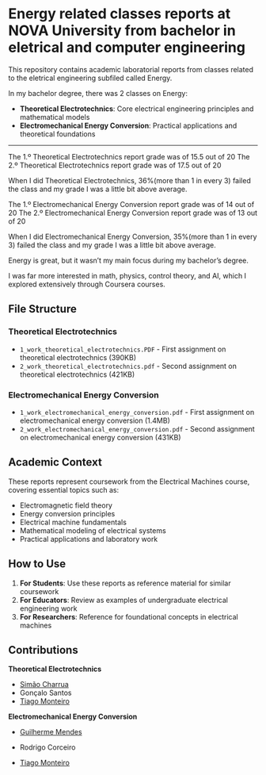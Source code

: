 # Energy related classes reports at NOVA University from bachelor in eletrical and computer engineering

This repository contains academic laboratorial reports from classes related to the eletrical engineering subfiled called Energy.

In my bachelor degree, there was 2 classes on Energy:
- **Theoretical Electrotechnics**: Core electrical engineering principles and mathematical models
- **Electromechanical Energy Conversion**: Practical applications and theoretical foundations

---

The 1.º Theoretical Electrotechnics report grade was of 15.5 out of 20
The 2.º Theoretical Electrotechnics report grade was of 17.5 out of 20

When I did Theoretical Electrotechnics, 36%(more than 1 in every 3) failed the class and my grade I was a little bit above average.

The 1.º Electromechanical Energy Conversion report grade was of 14 out of 20
The 2.º Electromechanical Energy Conversion report grade was of 13 out of 20

When I did Electromechanical Energy Conversion, 35%(more than 1 in every 3) failed the class and my grade I was a little bit above average.

Energy is great, but it wasn’t my main focus during my bachelor’s degree. 

I was far more interested in math, physics, control theory, and AI, which I explored extensively through Coursera courses.

## File Structure

### Theoretical Electrotechnics
- `1_work_theoretical_electrotechnics.PDF` - First assignment on theoretical electrotechnics (390KB)
- `2_work_theoretical_electrotechnics.pdf` - Second assignment on theoretical electrotechnics (421KB)

### Electromechanical Energy Conversion
- `1_work_electromechanical_energy_conversion.pdf` - First assignment on electromechanical energy conversion (1.4MB)
- `2_work_electromechanical_energy_conversion.pdf` - Second assignment on electromechanical energy conversion (431KB)

## Academic Context

These reports represent coursework from the Electrical Machines course, covering essential topics such as:

- Electromagnetic field theory
- Energy conversion principles
- Electrical machine fundamentals
- Mathematical modeling of electrical systems
- Practical applications and laboratory work

## How to Use

1. **For Students**: Use these reports as reference material for similar coursework
2. **For Educators**: Review as examples of undergraduate electrical engineering work
3. **For Researchers**: Reference for foundational concepts in electrical machines

## Contributions

**Theoretical Electrotechnics**

- [Simão Charrua](https://www.linkedin.com/in/sim%C3%A3o-charrua-241685321/)
- Gonçalo Santos
- [Tiago Monteiro](https://www.linkedin.com/in/tiago-monteiro-/)

**Electromechanical Energy Conversion**

- [Guilherme Mendes](https://www.linkedin.com/in/guilherme-mendes-a416b7206/)
- Rodrigo Corceiro

- [Tiago Monteiro](https://www.linkedin.com/in/tiago-monteiro-/)
